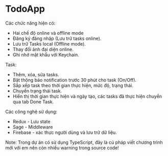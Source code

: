 # TodoApp
Các chức năng hiện có:
- Hai chế độ online và offline mode
- Đăng ký đăng nhập (Lưu trữ tasks online).
- Lưu trữ Tasks local (Offline mode).
- Thay đổi ảnh đại diện online.
- Ghi nhớ mật khẩu với Keychain.

Task: 
- Thêm, xóa, sửa tasks.
- Bật thông báo notification trước 30 phút cho task (On/Off).
- Sắp xếp task theo thời gian thực hiện, mức độ, trạng thái.
- Chuyển trạng thái task.
- Hiển thị thời gian thực hiện và ngày tạo, các tasks đã thực hiện chuyển qua tab Done Task.

Các công nghệ sử dụng:
- Redux - Lưu state
- Sage - Middleware
- Firebase - xác thực người dùng và lưu trữ dữ liệu.

Note: Trong dự án có sử dụng TypeScript, đây là cú pháp viết chương trình mới với em nên còn nhiều warning trong source code!
